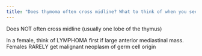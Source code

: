 ```yaml
---
title: "Does thymoma often cross midline? What to think of when you see anterior mediastinal mass in young woman (20s)?"
---
```

Does NOT often cross midline (usually one lobe of the thymus)

In a female, think of LYMPHOMA first if large anterior mediastinal mass. Females RARELY get malignant neoplasm of germ cell origin

